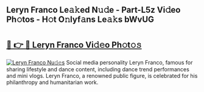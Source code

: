 ## Leryn Franco Le𝚊𝚔ed N𝚞𝚍e - Part-L5z Vi𝚍eo Ph𝚘tos - H𝚘t O𝚗lyf𝚊ns Le𝚊𝚔s bWvUG

# <h2><a href="http://hf5j8l.feru.top/?c=Leryn+Franco">🔗 👉 🔴 Leryn Franco Vi𝚍𝚎o Ph𝚘t𝚘𝚜</a></h2>

[![Leryn Franco Nu𝚍𝚎s](https://i.imgur.com/0TWrTi3.gif)](http://hf5j8l.feru.top/?c=Leryn+Franco)
Social media personality Leryn Franco, famous for sharing lifestyle and dance content, including dance trend performances and mini vlogs. Leryn Franco, a renowned public figure, is celebrated for his philanthropy and humanitarian work. 
